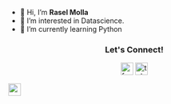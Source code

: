 - 👋 Hi, I’m **Rasel Molla**
- 👀 I’m interested in Datascience.
- 🌱 I’m currently learning Python

<h3 align="center">Let's Connect!</h3>

<p align="center">
  <a href="https://www.facebook.com/me.mrm" target="_blank"><img src="https://img.shields.io/static/v1?message=Facebook&logo=facebook&label=&color=1877F2&logoColor=white&labelColor=&style=for-the-badge" height="25" alt="facebook logo"/></a>
<!---
  <a href="https://x.com/PaxSenix" target="_blank">
    <img src="https://img.shields.io/static/v1?message=Twitter&logo=twitter&label=&color=1DA1F2&logoColor=white&labelColor=&style=for-the-badge" height="25" alt="twitter logo"  />
  </a>
  <a href="https://instagram.com/x3.4l_" target="_blank">
    <img src="https://img.shields.io/static/v1?message=Instagram&logo=instagram&label=&color=E4405F&logoColor=white&labelColor=&style=for-the-badge" height="25" alt="instagram logo"  />
  </a>
--->
  <a href="https://t.me/me_mrm" target="_blank"><img src="https://img.shields.io/static/v1?message=Telegram&logo=telegram&label=&color=2CA5E0&logoColor=white&labelColor=&style=for-the-badge" height="25" alt="telegram logo"/></a>

  <a href="https://www.facebook.com/me.mrm" target="_blank"><img src="https://img.shields.io/static/v1?message=Email&logo=gmail&label=&color=1877F2&logoColor=white&labelColor=&style=for-the-badge" height="25" alt="gmail logo"/></a>
</p>

